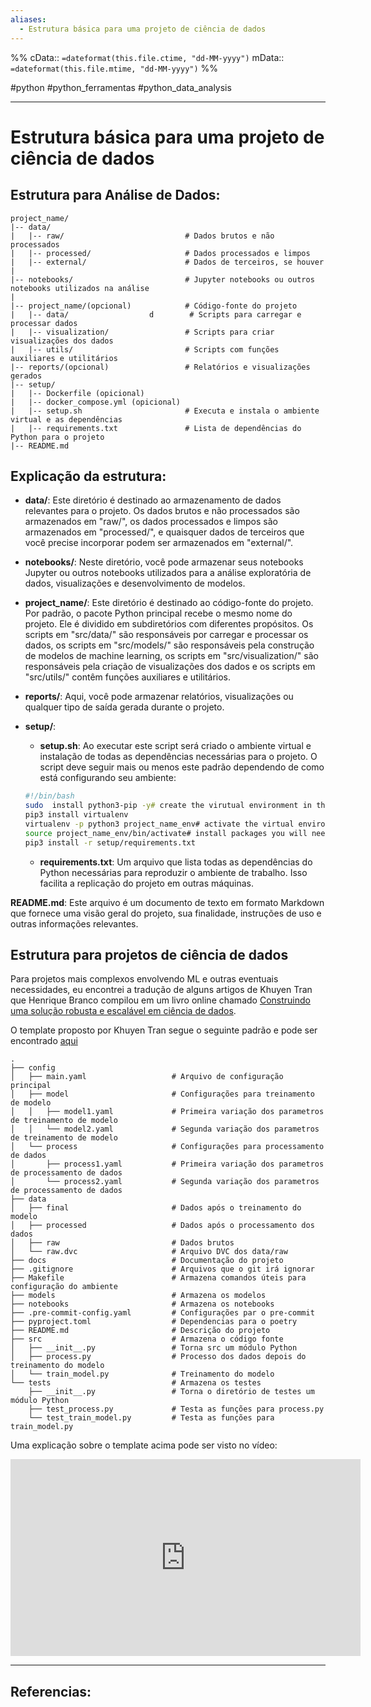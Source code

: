 ```yaml
---
aliases:
  - Estrutura básica para uma projeto de ciência de dados
---
```

%%
cData:: `=dateformat(this.file.ctime, "dd-MM-yyyy")`
mData:: `=dateformat(this.file.mtime, "dd-MM-yyyy")`
%%

#python #python_ferramentas #python_data_analysis

----
# Estrutura básica para uma projeto de ciência de dados

## Estrutura para Análise de Dados:

```
project_name/
|-- data/
|   |-- raw/                           # Dados brutos e não processados
|   |-- processed/                     # Dados processados e limpos
|   |-- external/                      # Dados de terceiros, se houver
|
|-- notebooks/                         # Jupyter notebooks ou outros notebooks utilizados na análise
|
|-- project_name/(opcional)            # Código-fonte do projeto
|   |-- data/                  d        # Scripts para carregar e processar dados
|   |-- visualization/                 # Scripts para criar visualizações dos dados
|   |-- utils/                         # Scripts com funções auxiliares e utilitários
|-- reports/(opcional)                 # Relatórios e visualizações gerados
|-- setup/
|   |-- Dockerfile (opicional)
|   |-- docker_compose.yml (opicional)
|   |-- setup.sh                       # Executa e instala o ambiente virtual e as dependências 
|   |-- requirements.txt               # Lista de dependências do Python para o projeto
|-- README.md       
```

## Explicação da estrutura:

- **data/**: Este diretório é destinado ao armazenamento de dados relevantes para o projeto. Os dados brutos e não processados são armazenados em "raw/", os dados processados e limpos são armazenados em "processed/", e quaisquer dados de terceiros que você precise incorporar podem ser armazenados em "external/".

- **notebooks/**: Neste diretório, você pode armazenar seus notebooks Jupyter ou outros notebooks utilizados para a análise exploratória de dados, visualizações e desenvolvimento de modelos.

- **project_name/**: Este diretório é destinado ao código-fonte do projeto. Por padrão, o pacote Python principal recebe o mesmo nome do projeto. Ele é dividido em subdiretórios com diferentes propósitos. Os scripts em "src/data/" são responsáveis por carregar e processar os dados, os scripts em "src/models/" são responsáveis pela construção de modelos de machine learning, os scripts em "src/visualization/" são responsáveis pela criação de visualizações dos dados e os scripts em "src/utils/" contêm funções auxiliares e utilitários.

- **reports/**: Aqui, você pode armazenar relatórios, visualizações ou qualquer tipo de saída gerada durante o projeto.

- **setup/**:
	- **setup.sh**: Ao executar este script será criado o ambiente virtual e instalação de todas as dependências necessárias para o projeto. O script deve seguir mais ou menos este padrão dependendo de como está configurando seu ambiente:
	
	```bash
	#!/bin/bash
	sudo  install python3-pip -y# create the virutual environment in the project root
	pip3 install virtualenv
	virtualenv -p python3 project_name_env# activate the virtual environment
	source project_name_env/bin/activate# install packages you will need
	pip3 install -r setup/requirements.txt
	``` 

	- **requirements.txt**: Um arquivo que lista todas as dependências do Python necessárias para reproduzir o ambiente de trabalho. Isso facilita a replicação do projeto em outras máquinas.

**README.md**: Este arquivo é um documento de texto em formato Markdown que fornece uma visão geral do projeto, sua finalidade, instruções de uso e outras informações relevantes.

## Estrutura para projetos de ciência de dados

Para projetos mais complexos envolvendo ML e outras eventuais necessidades, eu encontrei a tradução de alguns artigos de Khuyen Tran que Henrique Branco compilou em um livro online chamado [Construindo uma solução robusta e escalável em ciência de dados](https://henriqueajnb.github.io/data-science-escalavel/README.html).

O template proposto por Khuyen Tran segue o seguinte padrão e pode ser encontrado [aqui](https://github.com/khuyentran1401/data-science-template/blob/dvc-poetry/README.md)

```
.
├── config                      
│   ├── main.yaml                   # Arquivo de configuração principal
│   ├── model                       # Configurações para treinamento de modelo
│   │   ├── model1.yaml             # Primeira variação dos parametros de treinamento de modelo
│   │   └── model2.yaml             # Segunda variação dos parametros de treinamento de modelo
│   └── process                     # Configurações para processamento de dados
│       ├── process1.yaml           # Primeira variação dos parametros de processamento de dados
│       └── process2.yaml           # Segunda variação dos parametros de processamento de dados
├── data            
│   ├── final                       # Dados após o treinamento do modelo
│   ├── processed                   # Dados após o processamento dos dados
│   ├── raw                         # Dados brutos
│   └── raw.dvc                     # Arquivo DVC dos data/raw
├── docs                            # Documentação do projeto
├── .gitignore                      # Arquivos que o git irá ignorar
├── Makefile                        # Armazena comandos úteis para configuração do ambiente
├── models                          # Armazena os modelos
├── notebooks                       # Armazena os notebooks
├── .pre-commit-config.yaml         # Configurações par o pre-commit
├── pyproject.toml                  # Dependencias para o poetry
├── README.md                       # Descrição do projeto
├── src                             # Armazena o código fonte
│   ├── __init__.py                 # Torna src um módulo Python  
│   ├── process.py                  # Processo dos dados depois do treinamento do modelo 
│   └── train_model.py              # Treinamento do modelo
└── tests                           # Armazena os testes
    ├── __init__.py                 # Torna o diretório de testes um módulo Python  
    ├── test_process.py             # Testa as funções para process.py
    └── test_train_model.py         # Testa as funções para train_model.py
```

Uma explicação sobre o template acima pode ser visto no vídeo:
<iframe width="560" height="315" src="https://www.youtube.com/embed/TzvcPi3nsdw?si=-YWlVQlPesccptwz" title="YouTube video player" frameborder="0" allow="accelerometer; autoplay; clipboard-write; encrypted-media; gyroscope; picture-in-picture; web-share" allowfullscreen></iframe>


____
## Referencias: 




